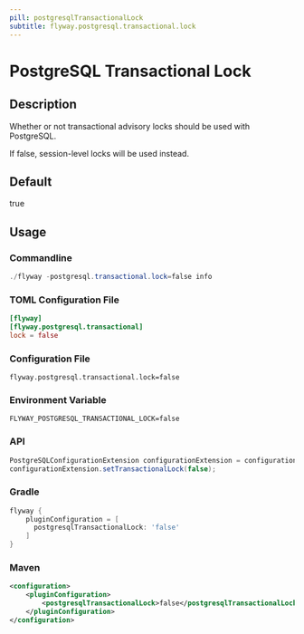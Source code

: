 ```yaml
---
pill: postgresqlTransactionalLock
subtitle: flyway.postgresql.transactional.lock
---
```


# PostgreSQL Transactional Lock

## Description
Whether or not transactional advisory locks should be used with PostgreSQL.

If false, session-level locks will be used instead.

## Default
true

## Usage

### Commandline
```powershell
./flyway -postgresql.transactional.lock=false info
```

### TOML Configuration File
```toml
[flyway]
[flyway.postgresql.transactional]
lock = false
```

### Configuration File
```properties
flyway.postgresql.transactional.lock=false
```

### Environment Variable
```properties
FLYWAY_POSTGRESQL_TRANSACTIONAL_LOCK=false
```

### API
```java
PostgreSQLConfigurationExtension configurationExtension = configuration.getPluginRegister().getPlugin(PostgreSQLConfigurationExtension.class)
configurationExtension.setTransactionalLock(false);
```

### Gradle
```groovy
flyway {
    pluginConfiguration = [
      postgresqlTransactionalLock: 'false'
    ]
}
```

### Maven
```xml
<configuration>
    <pluginConfiguration>
        <postgresqlTransactionalLock>false</postgresqlTransactionalLock>
    </pluginConfiguration>
</configuration>
```

